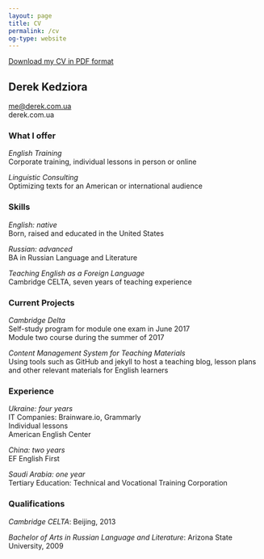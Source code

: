 ```yaml
---
layout: page
title: CV
permalink: /cv
og-type: website
---
```

<a href="/files/derek_cv.pdf" target="_blank">Download my CV in PDF format</a>

## Derek Kedziora
me@derek.com.ua  
derek.com.ua  

### What I offer
*English Training*  
Corporate training, individual lessons in person or online

*Linguistic Consulting*  
Optimizing texts for an American or international audience  

### Skills  
*English: native*  
Born, raised and educated in the United States

*Russian: advanced*  
BA in Russian Language and Literature

*Teaching English as a Foreign Language*  
Cambridge CELTA, seven years of teaching experience  

### Current Projects
*Cambridge Delta*  
Self-study program for module one exam in June 2017  
Module two course during the summer of 2017

*Content Management System for Teaching Materials*  
Using tools such as GitHub and jekyll to host a teaching blog, lesson plans and other relevant materials for English learners

### Experience
*Ukraine: four years*  
IT Companies: Brainware.io, Grammarly  
Individual lessons  
American English Center

*China: two years*  
EF English First

*Saudi Arabia: one year*  
Tertiary Education: Technical and Vocational Training Corporation


### Qualifications
*Cambridge CELTA*: Beijing, 2013

*Bachelor of Arts in Russian Language and Literature*: Arizona State University, 2009

